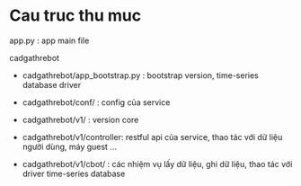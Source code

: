 # Cau truc thu muc

app.py : app main file

cadgathrebot

- cadgathrebot/app_bootstrap.py : bootstrap version, time-series database driver

- cadgathrebot/conf/ : config của service

- cadgathrebot/v1/ : version core

- cadgathrebot/v1/controller: restful api của service, thao tác với dữ liệu người dùng, máy guest ... 

- cadgathrebot/v1/cbot/ : các nhiệm vụ lấy dữ liệu, ghi dữ liệu, thao tác với driver time-series database
